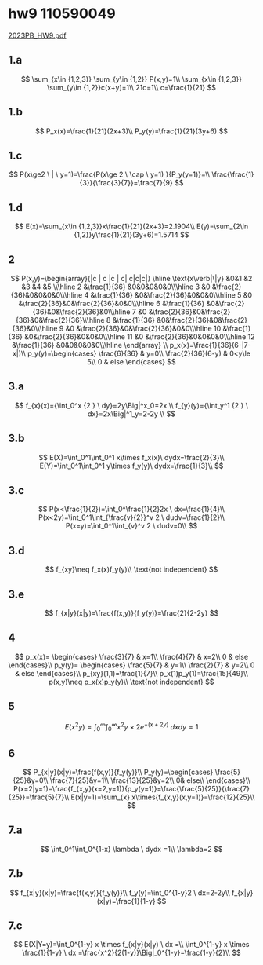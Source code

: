 # hw9 110590049

[2023PB\_HW9.pdf](https://file.notion.so/f/s/0c605249-cd94-4c0b-8a65-269a0dd7be91/2023PB\_HW9.pdf?id=0086f6f6-5ea1-47b0-8105-832dff1fe1b8\&table=block\&spaceId=8101cf81-5e48-408b-b171-784b569f4d65\&expirationTimestamp=1687261707286\&signature=PHQjIXRw6rgwsoFTqlzY7ryZSGjQTDX1nNSGseXC0-A\&downloadName=2023PB\_HW9.pdf)

## 1.a

$$
\sum_{x\in {1,2,3}} \sum_{y\in {1,2}} P(x,y)=1\\ \sum_{x\in {1,2,3}} \sum_{y\in {1,2}}c(x+y)=1\\ 21c=1\\ c=\frac{1}{21}
$$

## 1.b

$$
P_x(x)=\frac{1}{21}(2x+3)\\ P_y(y)=\frac{1}{21}(3y+6)
$$

## 1.c

$$
P(x\ge2 \ | \ y=1)=\frac{P(x\ge 2 \ \cap \ y=1) }{P_y(y=1)}=\\ \frac{\frac{1}{3}}{\frac{3}{7}}=\frac{7}{9}
$$

## 1.d

$$
E(x)=\sum_{x\in {1,2,3}}x\frac{1}{21}(2x+3)=2.1904\\ E(y)=\sum_{2\in {1,2}}y\frac{1}{21}(3y+6)=1.5714
$$

## 2

$$
P(x,y)=\begin{array}{|c | c |c | c| c|c|c|} \hline \text{x\verb|\|y} &0&1 &2 &3 &4 &5 \\\hline 2 &\frac{1}{36} &0&0&0&0&0\\\hline 3 &0 &\frac{2}{36}&0&0&0&0\\\hline 4 &\frac{1}{36} &0&\frac{2}{36}&0&0&0\\\hline 5 &0 &\frac{2}{36}&0&\frac{2}{36}&0&0\\\hline 6 &\frac{1}{36} &0&\frac{2}{36}&0&\frac{2}{36}&0\\\hline 7 &0 &\frac{2}{36}&0&\frac{2}{36}&0&\frac{2}{36}\\\hline 8 &\frac{1}{36} &0&\frac{2}{36}&0&\frac{2}{36}&0\\\hline 9 &0 &\frac{2}{36}&0&\frac{2}{36}&0&0\\\hline 10 &\frac{1}{36} &0&\frac{2}{36}&0&0&0\\\hline 11 &0 &\frac{2}{36}&0&0&0&0\\\hline 12 &\frac{1}{36} &0&0&0&0&0\\\hline \end{array} \\ p_x(x)=\frac{1}{36}(6-|7-x|)\\ p_y(y)=\begin{cases} \frac{6}{36} & y=0\\ \frac{2}{36}(6-y) & 0<y\le 5\\ 0 & else \end{cases}
$$

## 3.a

$$
f_{x}(x)={\int_0^x {2 } \ dy}=2y\Big|^x_0=2x \\ f_{y}(y)={\int_y^1 {2 } \ dx}=2x\Big|^1_y=2-2y \\
$$

## 3.b

$$
E(X)=\int_0^1\int_0^1 x\times f_x(x)\ dydx=\frac{2}{3}\\ E(Y)=\int_0^1\int_0^1 y\times f_y(y)\ dydx=\frac{1}{3}\\
$$

## 3.c

$$
P(x<\frac{1}{2})=\int_0^\frac{1}{2}2x \ dx=\frac{1}{4}\\ P(x<2y)=\int_0^1\int_{\frac{v}{2}}^v 2 \ dudv=\frac{1}{2}\\ P(x=y)=\int_0^1\int_{v}^v 2 \ dudv=0\\
$$

## 3.d

$$
f_{xy}\neq f_x(x)f_y(y)\\ \text{not independent}
$$

## 3.e

$$
f_{x|y}(x|y)=\frac{f(x,y)}{f_y(y)}=\frac{2}{2-2y}
$$

## 4

$$
p_x(x)= \begin{cases} \frac{3}{7} & x=1\\ \frac{4}{7} & x=2\\ 0 & else \end{cases}\\ p_y(y)= \begin{cases} \frac{5}{7} & y=1\\ \frac{2}{7} & y=2\\ 0 & else \end{cases}\\ p_{xy}(1,1)=\frac{1}{7}\\ p_x(1)p_y(1)=\frac{15}{49}\\ p(x,y)\neq p_x(x)p_y(y)\\ \text{not independent}
$$

## 5

$$
E(x^2y)=\int_0^\infty\int_0^\infty {x^2y\times 2e^{-(x+2y)}} \ dxdy=1
$$

## 6

$$
P_{x|y}(x|y)=\frac{f(x,y)}{f_y(y)}\\ P_y(y)=\begin{cases} \frac{5}{25}&y=0\\ \frac{7}{25}&y=1\\ \frac{13}{25}&y=2\\ 0& else\\ \end{cases}\\ P(x=2|y=1)=\frac{f_{x,y}(x=2,y=1)}{p_y(y=1)}=\frac{\frac{5}{25}}{\frac{7}{25}}=\frac{5}{7}\\ E(x|y=1)=\sum_{x} x\times{f_{x,y}(x,y=1)}=\frac{12}{25}\\
$$

## 7.a

$$
\int_0^1\int_0^{1-x} \lambda \ dydx =1\\ \lambda=2
$$

## 7.b

$$
f_{x|y}(x|y)=\frac{f(x,y)}{f_y(y)}\\ f_y(y)=\int_0^{1-y}2 \ dx=2-2y\\ f_{x|y}(x|y)=\frac{1}{1-y}
$$

## 7.c

$$
E(X|Y=y)=\int_0^{1-y} x \times f_{x|y}(x|y) \ dx =\\ \int_0^{1-y} x \times \frac{1}{1-y} \ dx =\frac{x^2}{2(1-y)}\Big|_0^{1-y}=\frac{1-y}{2}\\
$$
